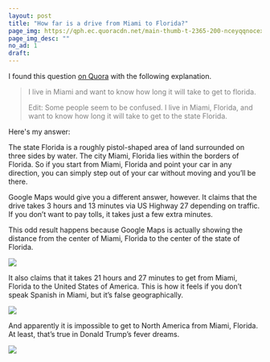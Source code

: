 ```yaml
---
layout: post
title: "How far is a drive from Miami to Florida?"
page_img: https://qph.ec.quoracdn.net/main-thumb-t-2365-200-nceyqqnocexzmjtvyydwuqjjgkxivjkg.jpeg
page_img_desc: ""
no_ad: 1
draft: 
---
```


I found this question <a href="https://www.quora.com/How-far-is-a-drive-from-Miami-to-Florida/">on Quora</a> with the following explanation.

<blockquote style="color: grey;">
I live in Miami and want to know how long it will take to get to florida.

Edit: Some people seem to be confused. I live in Miami, Florida, and want to know how long it will take to get to the state Florida.
</blockquote>

Here's my answer:

The state Florida is a roughly pistol-shaped area of land surrounded on three sides by water. The city Miami, Florida lies within the borders of Florida. So if you start from Miami, Florida and point your car in any direction, you can simply step out of your car without moving and you’ll be there.

Google Maps would give you a different answer, however. It claims that the drive takes 3 hours and 13 minutes via US Highway 27 depending on traffic. If you don’t want to pay tolls, it takes just a few extra minutes.

This odd result happens because Google Maps is actually showing the distance from the center of Miami, Florida to the center of the state of Florida.

<img src="https://qph.ec.quoracdn.net/main-qimg-356be29eed75c82f6e481fe37d402dbc" />

It also claims that it takes 21 hours and 27 minutes to get from Miami, Florida to the United States of America. This is how it feels if you don’t speak Spanish in Miami, but it’s false geographically.

<img src="https://qph.ec.quoracdn.net/main-qimg-0fff2bab5f3830c5d76cc24566314740" />

And apparently it is impossible to get to North America from Miami, Florida. At least, that’s true in Donald Trump’s fever dreams.

<img src="https://qph.ec.quoracdn.net/main-qimg-c37a1a493035b633ef652c3c0081b328" />
